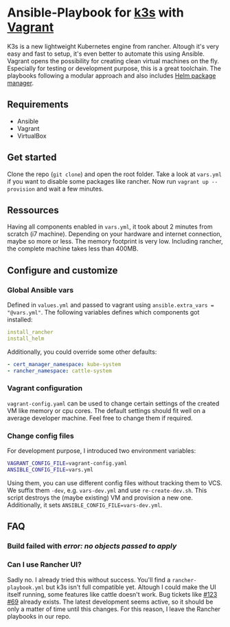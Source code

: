 # Ansible-Playbook for [k3s](https://github.com/rancher/k3s) with [Vagrant](https://github.com/hashicorp/vagrant)
K3s is a new lightweight Kubernetes engine from rancher. Altough it's very easy and fast to setup, it's even better to automate this using Ansible. Vagrant opens the possibility for creating clean virtual machines on the fly. Especially for testing or development purpose, this is a great toolchain. The playbooks following a modular approach and also includes [Helm package manager](https://helm.sh/).

## Requirements
- Ansible
- Vagrant
- VirtualBox

## Get started
Clone the repo (`git clone`) and open the root folder. Take a look at `vars.yml` if you want to disable some packages like rancher. Now run `vagrant up --provision` and wait a few minutes. 

## Ressources
Having all components enabled in `vars.yml`, it took about 2 minutes from scratch (i7 machine). Depending on your hardware and internet connection, maybe so more or less. The memory footprint is very low. Including rancher, the complete machine takes less than 400MB. 

## Configure and customize
### Global Ansible vars
Defined in `values.yml` and passed to vagrant using `ansible.extra_vars = "@vars.yml"`. 
The following variables defines which components got installed: 
```yml
install_rancher
install_helm
```
Additionally, you could override some other defaults: 

```yml
- cert_manager_namespace: kube-system
- rancher_namespace: cattle-system
```

### Vagrant configuration
`vagrant-config.yaml` can be used to change certain settings of the created VM like memory or cpu cores. The default settings should fit well on a average developer machine. Feel free to change them if required. 

### Change config files
For development purpose, I introduced two environment variables: 
```bash
VAGRANT_CONFIG_FILE=vagrant-config.yaml
ANSIBLE_CONFIG_FILE=vars.yml 
```
Using them, you can use different config files without tracking them to VCS. We suffix them `-dev`, e.g. `vars-dev.yml` and use `re-create-dev.sh`. This script destroys the (maybe existing) VM and provision a new one. Additionally, it sets `ANSIBLE_CONFIG_FILE=vars-dev.yml`. 
## FAQ
### Build failed with _error: no objects passed to apply_

### Can I use Rancher UI? 
Sadly no. I already tried this without success. You'll find a `rancher-playbook.yml` but k3s isn't full compatible yet. Altough I could make the UI itself running, some features like cattle doesn't work. Bug tickets like [#123](https://github.com/rancher/k3s/issues/123) [#69](https://github.com/rancher/k3s/issues/69) already exists. The latest development seems active, so it should be only a matter of time until this changes. For this reason, I leave the Rancher playbooks in our repo. 